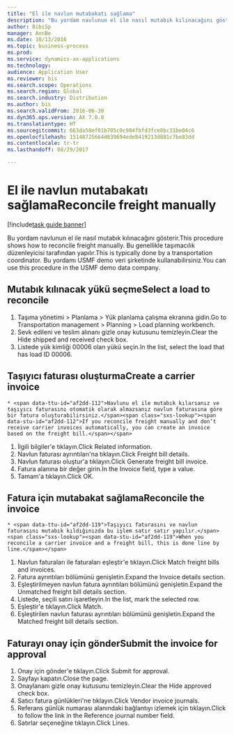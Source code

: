 ```yaml
--- 
title: "El ile navlun mutabakatı sağlama"
description: "Bu yordam navlunun el ile nasıl mutabık kılınacağını gösterir."
author: BibiSp
manager: AnnBe
ms.date: 10/13/2016
ms.topic: business-process
ms.prod: 
ms.service: dynamics-ax-applications
ms.technology: 
audience: Application User
ms.reviewer: bis
ms.search.scope: Operations
ms.search.region: Global
ms.search.industry: Distribution
ms.author: bis
ms.search.validFrom: 2016-06-30
ms.dyn365.ops.version: AX 7.0.0
ms.translationtype: HT
ms.sourcegitcommit: 663da58ef01b705c0c984fbfd3fce8bc31be04c6
ms.openlocfilehash: 15148725664d839694ede8419213d881c7be83dd
ms.contentlocale: tr-tr
ms.lasthandoff: 08/29/2017

---
```

# <a name="reconcile-freight-manually"></a><span data-ttu-id="af2dd-103">El ile navlun mutabakatı sağlama</span><span class="sxs-lookup"><span data-stu-id="af2dd-103">Reconcile freight manually</span></span>

[!include[task guide banner](../../includes/task-guide-banner.md)]

<span data-ttu-id="af2dd-104">Bu yordam navlunun el ile nasıl mutabık kılınacağını gösterir.</span><span class="sxs-lookup"><span data-stu-id="af2dd-104">This procedure shows how to reconcile freight manually.</span></span> <span data-ttu-id="af2dd-105">Bu genellikle taşımacılık düzenleyicisi tarafından yapılır.</span><span class="sxs-lookup"><span data-stu-id="af2dd-105">This is typically done by a transportation coordinator.</span></span> <span data-ttu-id="af2dd-106">Bu yordamı USMF demo veri şirketinde kullanabilirsiniz.</span><span class="sxs-lookup"><span data-stu-id="af2dd-106">You can use this procedure in the USMF demo data company.</span></span>


## <a name="select-a-load-to-reconcile"></a><span data-ttu-id="af2dd-107">Mutabık kılınacak yükü seçme</span><span class="sxs-lookup"><span data-stu-id="af2dd-107">Select a load to reconcile</span></span>
1. <span data-ttu-id="af2dd-108">Taşıma yönetimi > Planlama > Yük planlama çalışma ekranına gidin.</span><span class="sxs-lookup"><span data-stu-id="af2dd-108">Go to Transportation management > Planning > Load planning workbench.</span></span>
2. <span data-ttu-id="af2dd-109">Sevk edileni ve teslim alınanı gizle onay kutusunu temizleyin.</span><span class="sxs-lookup"><span data-stu-id="af2dd-109">Clear the Hide shipped and received check box.</span></span> 
3. <span data-ttu-id="af2dd-110">Listede yük kimliği 00006 olan yükü seçin.</span><span class="sxs-lookup"><span data-stu-id="af2dd-110">In the list, select the load that has load ID 00006.</span></span>

## <a name="create-a-carrier-invoice"></a><span data-ttu-id="af2dd-111">Taşıyıcı faturası oluşturma</span><span class="sxs-lookup"><span data-stu-id="af2dd-111">Create a carrier invoice</span></span>
    * <span data-ttu-id="af2dd-112">Navlunu el ile mutabık kılarsanız ve taşıyıcı faturasını otomatik olarak almazsanız navlun faturasına göre bir fatura oluşturabilirsiniz.</span><span class="sxs-lookup"><span data-stu-id="af2dd-112">If you reconcile freight manually and don’t receive carrier invoices automatically, you can create an invoice based on the freight bill.</span></span>  
1. <span data-ttu-id="af2dd-113">İlgili bilgiler'e tıklayın.</span><span class="sxs-lookup"><span data-stu-id="af2dd-113">Click Related information.</span></span>
2. <span data-ttu-id="af2dd-114">Navlun faturası ayrıntıları'na tıklayın.</span><span class="sxs-lookup"><span data-stu-id="af2dd-114">Click Freight bill details.</span></span>
3. <span data-ttu-id="af2dd-115">Navlun faturası oluştur'a tıklayın.</span><span class="sxs-lookup"><span data-stu-id="af2dd-115">Click Generate freight bill invoice.</span></span>
4. <span data-ttu-id="af2dd-116">Fatura alanına bir değer girin.</span><span class="sxs-lookup"><span data-stu-id="af2dd-116">In the Invoice field, type a value.</span></span>
5. <span data-ttu-id="af2dd-117">Tamam'a tıklayın.</span><span class="sxs-lookup"><span data-stu-id="af2dd-117">Click OK.</span></span>

## <a name="reconcile-the-invoice"></a><span data-ttu-id="af2dd-118">Fatura için mutabakat sağlama</span><span class="sxs-lookup"><span data-stu-id="af2dd-118">Reconcile the invoice</span></span>
    * <span data-ttu-id="af2dd-119">Taşıyıcı faturasını ve navlun faturasını mutabık kıldığınızda bu işlem satır satır yapılır.</span><span class="sxs-lookup"><span data-stu-id="af2dd-119">When you reconcile a carrier invoice and a freight bill, this is done line by line.</span></span>  
1. <span data-ttu-id="af2dd-120">Navlun faturaları ile faturaları eşleştir'e tıklayın.</span><span class="sxs-lookup"><span data-stu-id="af2dd-120">Click Match freight bills and invoices.</span></span>
2. <span data-ttu-id="af2dd-121">Fatura ayrıntıları bölümünü genişletin.</span><span class="sxs-lookup"><span data-stu-id="af2dd-121">Expand the Invoice details section.</span></span>
3. <span data-ttu-id="af2dd-122">Eşleştirilmeyen navlun fatura ayrıntıları bölümünü genişletin.</span><span class="sxs-lookup"><span data-stu-id="af2dd-122">Expand the Unmatched freight bill details section.</span></span>
4. <span data-ttu-id="af2dd-123">Listede, seçili satırı işaretleyin.</span><span class="sxs-lookup"><span data-stu-id="af2dd-123">In the list, mark the selected row.</span></span>
5. <span data-ttu-id="af2dd-124">Eşleştir'e tıklayın.</span><span class="sxs-lookup"><span data-stu-id="af2dd-124">Click Match.</span></span>
6. <span data-ttu-id="af2dd-125">Eşleştirilen navlun faturası ayrıntıları bölümünü genişletin.</span><span class="sxs-lookup"><span data-stu-id="af2dd-125">Expand the Matched freight bill details section.</span></span>

## <a name="submit-the-invoice-for-approval"></a><span data-ttu-id="af2dd-126">Faturayı onay için gönder</span><span class="sxs-lookup"><span data-stu-id="af2dd-126">Submit the invoice for approval</span></span>
1. <span data-ttu-id="af2dd-127">Onay için gönder'e tıklayın.</span><span class="sxs-lookup"><span data-stu-id="af2dd-127">Click Submit for approval.</span></span>
2. <span data-ttu-id="af2dd-128">Sayfayı kapatın.</span><span class="sxs-lookup"><span data-stu-id="af2dd-128">Close the page.</span></span>
3. <span data-ttu-id="af2dd-129">Onaylananı gizle onay kutusunu temizleyin.</span><span class="sxs-lookup"><span data-stu-id="af2dd-129">Clear the Hide approved check box.</span></span> 
4. <span data-ttu-id="af2dd-130">Satıcı fatura günlükleri'ne tıklayın.</span><span class="sxs-lookup"><span data-stu-id="af2dd-130">Click Vendor invoice journals.</span></span>
5. <span data-ttu-id="af2dd-131">Referans günlük numarası alanındaki bağlantıyı izlemek için tıklayın.</span><span class="sxs-lookup"><span data-stu-id="af2dd-131">Click to follow the link in the Reference journal number field.</span></span>
6. <span data-ttu-id="af2dd-132">Satırlar seçeneğine tıklayın.</span><span class="sxs-lookup"><span data-stu-id="af2dd-132">Click Lines.</span></span>


